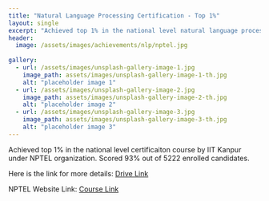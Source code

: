 ```yaml
---
title: "Natural Language Processing Certification - Top 1%"
layout: single
excerpt: "Achieved top 1% in the national level natural language processing certification course."
header:
  image: /assets/images/achievements/nlp/nptel.jpg
 
gallery:
  - url: /assets/images/unsplash-gallery-image-1.jpg
    image_path: assets/images/unsplash-gallery-image-1-th.jpg
    alt: "placeholder image 1"
  - url: /assets/images/unsplash-gallery-image-2.jpg
    image_path: assets/images/unsplash-gallery-image-2-th.jpg
    alt: "placeholder image 2"
  - url: /assets/images/unsplash-gallery-image-3.jpg
    image_path: assets/images/unsplash-gallery-image-3-th.jpg
    alt: "placeholder image 3"
---
```


Achieved top 1% in the national level certificaiton course by IIT Kanpur under NPTEL organization. Scored 93% out of 5222 enrolled candidates.

Here is the link for more details: [Drive Link](https://drive.google.com/drive/folders/1D80YkzemRfvwEKLYGdOFM1bvCDPPEMjM?usp=drive_link)

NPTEL Website Link: [Course Link](https://nptel.ac.in/courses/106105158)